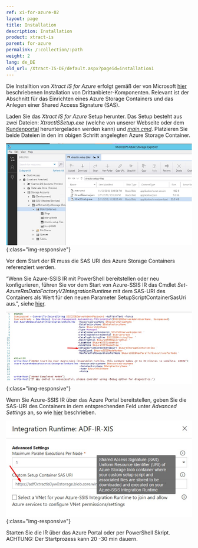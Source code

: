 ```yaml
---
ref: xi-for-azure-02
layout: page
title: Installation
description: Installation
product: xtract-is
parent: for-azure
permalink: /:collection/:path
weight: 2
lang: de_DE
old_url: /Xtract-IS-DE/default.aspx?pageid=installation1
---
```


Die Installtion von *Xtract IS for Azure* erfolgt gemäß der von Microsoft [hier](https://docs.microsoft.com/de-de/azure/data-factory/how-to-configure-azure-ssis-ir-custom-setup) beschriebenen Installation von Drittanbieter-Komponenten. Relevant ist der Abschnitt für das Einrichten eines Azure Storage Containers und das Anlegen einer Shared Access Signature (SAS).

Laden Sie das *Xtract IS for Azure* Setup herunter. Das Setup besteht aus zwei Dateien: *XtractISSetup.exe* (welche von unserer Webseite oder dem [Kundenportal](https://portal.theobald-software.com/Auth/Login) heruntergeladen werden kann) und [*main.cmd*](https://files.theobald-software.com/download/XtractIS/main.cmd).
Platzieren Sie beide Dateien in den im obigen Schritt angelegten Azure Storage Container.

![XISforAzure_StorageContainer](/img/content/XISforAzure_StorageContainer.jpg){:class="img-responsive"}

Vor dem Start der IR muss die SAS URI des Azure Storage Containers referenziert werden.

“Wenn Sie Azure-SSIS IR mit PowerShell bereitstellen oder neu konfigurieren, führen Sie vor dem Start von Azure-SSIS IR das Cmdlet *Set-AzureRmDataFactoryV2IntegrationRuntime* mit dem SAS-URI des Containers als Wert für den neuen Parameter SetupScriptContainerSasUri aus.", siehe [hier]().

![XISforAzure_PS_CustomSetupContainer](/img/content/XISforAzure_PS_CustomSetupContainer.jpg){:class="img-responsive"}

Wenn Sie Azure-SSIS IR über das Azure Portal bereitstellen, geben Sie die SAS-URI des Containers in dem entsprechenden Feld unter *Advanced Settings* an, so wie [hier]() beschrieben.


![XISforAzure_Poral_CustomSetupContainer](/img/content/XISforAzure_Poral_CustomSetupContainer.jpg){:class="img-responsive"}

Starten Sie die IR über das Azure Portal oder per PowerShell Skript. ACHTUNG: Der Startprozess kann 20 -30 min dauern.

